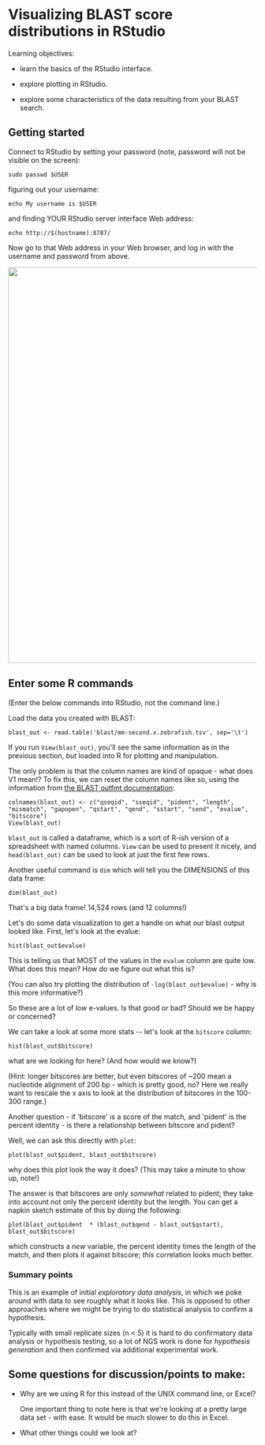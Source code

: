 # Visualizing BLAST score distributions in RStudio

Learning objectives:

* learn the basics of the RStudio interface.

* explore plotting in RStudio.

* explore some characteristics of the data resulting from your BLAST search.

## Getting started

Connect to RStudio by setting your password (note, password will not
be visible on the screen):

```
sudo passwd $USER
```

figuring out your username:

```
echo My username is $USER
```

and finding YOUR RStudio server interface Web address:

```
echo http://$(hostname):8787/
```

Now go to that Web address in your Web browser, and log in with the username
and password from above.

<img src="../jetstream/images/rstudio.png" width="800">

## Enter some R commands

(Enter the below commands into RStudio, not the command line.)

Load the data you created with BLAST:

```
blast_out <- read.table('blast/mm-second.x.zebrafish.tsv', sep='\t')
```

If you run `View(blast_out)`, you'll see the same information as in
the previous section, *but* loaded into R for plotting and manipulation.

The only problem is that the column names are kind of opaque - what does V1
mean!?  To fix this, we can reset the column names like so, using the
information from [the BLAST outfmt documentation](http://www.metagenomics.wiki/tools/blast/blastn-output-format-6):

```
colnames(blast_out) <- c("qseqid", "sseqid", "pident", "length", "mismatch", "gapopen", "qstart", "qend", "sstart", "send", "evalue", "bitscore")
View(blast_out)
```

`blast_out` is called a dataframe, which is a sort of R-ish version of a
spreadsheet with named columns.  `View` can be used to present it nicely,
and `head(blast_out)` can be used to look at just the first few rows.

Another useful command is `dim` which will tell you the DIMENSIONS of this
data frame:

```
dim(blast_out)
```

That's a big data frame! 14,524 rows (and 12 columns!)

Let's do some data visualization to get a handle on what our blast output looked like. First, let's look at the evalue:

```
hist(blast_out$evalue)
```

This is telling us that MOST of the values in the `evalue` column are
quite low.  What does this mean? How do we figure out what this is?

(You can also try plotting the distribution of `-log(blast_out$evalue)` - why
is this more informative?)

So these are a lot of *low* e-values.  Is that good or bad?  Should we
be happy or concerned?

We can take a look at some more stats -- let's look at the `bitscore` column:

```
hist(blast_out$bitscore) 
```

what are we looking for here? (And how would we know?)

(Hint: longer bitscores are better, but even bitscores of ~200 mean a
nucleotide alignment of 200 bp - which is pretty good, no? Here we really
want to rescale the x axis to look at the distribution of bitscores in the
100-300 range.)

Another question - if 'bitscore' is a score of the match, and 'pident'
is the percent identity - is there a relationship between bitscore and
pident?

Well, we can ask this directly with `plot`:

```
plot(blast_out$pident, blast_out$bitscore)
```

why does this plot look the way it does?  (This may take a minute to show
up, note!)

The answer is that bitscores are only *somewhat* related to pident; they
take into account not only the percent identity but the length.  You can
get a napkin sketch estimate of this by doing the following:

```
plot(blast_out$pident  * (blast_out$qend - blast_out$qstart), blast_out$bitscore)
```

which constructs a *new* variable, the percent identity times the
length of the match, and then plots it against bitscore; *this*
correlation looks much better.

### Summary points

This is an example of initial *exploratory data analysis*, in which we poke
around with data to see roughly what it looks like.  This is opposed to
other approaches where we might be trying to do statistical analysis to
confirm a hypothesis.

Typically with small replicate sizes (n < 5) it is hard to do confirmatory
data analysis or hypothesis testing, so a lot of NGS work is done for
*hypothesis generation* and then confirmed via additional experimental
work.

## Some questions for discussion/points to make:

* Why are we using R for this instead of the UNIX command line, or Excel?

  One important thing to note here is that we're looking at a pretty large
  data set - with ease.  It would be much slower to do this in Excel.
  
* What other things could we look at?

